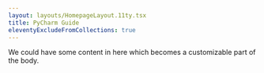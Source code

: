 ```yaml
---
layout: layouts/HomepageLayout.11ty.tsx
title: PyCharm Guide
eleventyExcludeFromCollections: true
---
```


We could have some content in here which becomes a customizable part of the body.
